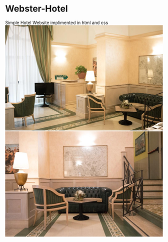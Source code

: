 # Webster-Hotel
Simple Hotel Website implimented in html and css
![](images/101.jpg)
![](images/81.jpg)

